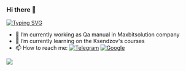 ### Hi there 👋
<a href="https://git.io/typing-svg"><img src="https://readme-typing-svg.herokuapp.com?font=&pause=1000&color=C5131B&width=435&lines=I'm+Kristina+and+welcome+to+my+Github" alt="Typing SVG" /></a>

- 🔭 I’m currently working as Qa manual in Maxbitsolution company
- 🌱 I’m currently learning on the Ksendzov's courses
- 📫 How to reach me: <a href="https://t.me/kristina_1292" rel="nofollow"><img src="https://camo.githubusercontent.com/f33fc1072c02b69dc328e768706c3221f9f4405c45eb12817b3df5524564d858/68747470733a2f2f696d672e736869656c64732e696f2f62616467652f54656c656772616d2d626c75653f7374796c653d666c61742d737175617265266c6f676f3d54656c656772616d" alt="Telegram" data-canonical-src="https://img.shields.io/badge/Telegram-blue?style=flat-square&amp;logo=Telegram" style="max-width: 100%;"></a>  <a href="mailto:krystinatur@gmail.com"><img src="https://img.shields.io/badge/Gmail-D14836?style=for-the-badge&logo=gmail&logoColor=white" alt="Google" data-canonical-src="https://img.shields.io/badge/Gmail-D14836?style=for-the-badge&logo=gmail&logoColor=white" style="max-width: 70%;"></a>

![](https://github-profile-summary-cards.vercel.app/api/cards/stats?username=Kristinatur09&theme=apprentice)
